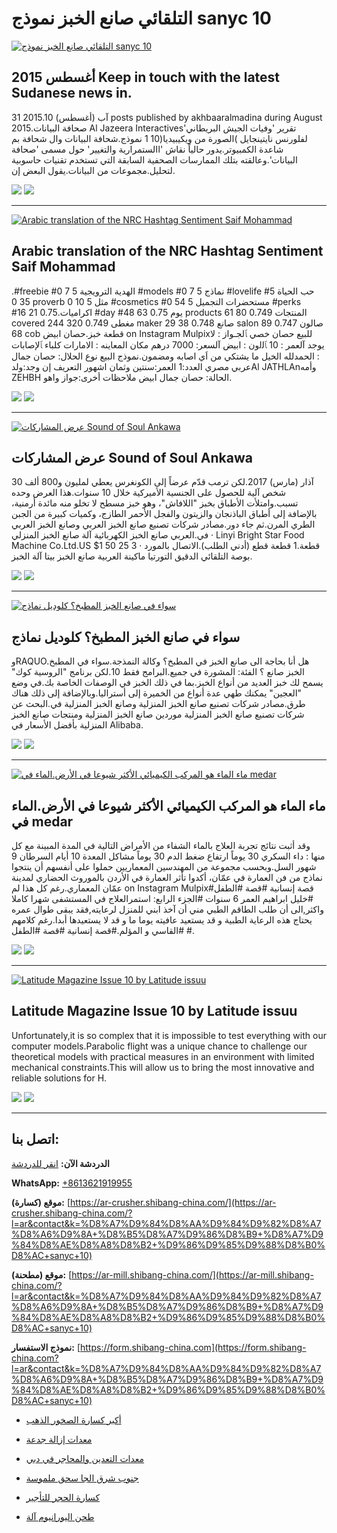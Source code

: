 # التلقائي صانع الخبز نموذج sanyc 10

<a href="https://swt.shibang-china.com/?l=ar&img&k=%D8%A7%D9%84%D8%AA%D9%84%D9%82%D8%A7%D8%A6%D9%8A+%D8%B5%D8%A7%D9%86%D8%B9+%D8%A7%D9%84%D8%AE%D8%A8%D8%B2+%D9%86%D9%85%D9%88%D8%B0%D8%AC+sanyc+10" target="_blank">![التلقائي صانع الخبز نموذج sanyc 10](http://static.shibang-china.com/all-800x300/1094.jpg)</a>

## أغسطس 2015 Keep in touch with the latest Sudanese news in.
31 آب (أغسطس) 2015.10 posts published by akhbaaralmadina during August 2015.صحافة البيانات Al Jazeera Interactivesتقرير &#39;وفيات الجيش البريطاني&#39; لفلورنس نايتينجايل )الصورة من ويكيبيديا(10 1 نموذج.شحافة البيانات وال شحافة بم شاعدة الكمبيوتر.يدور حالياً نقاش &#39;االستمرارية والتغيير&#39; حول مسمى &#39;صحافة البيانات&#39;.وعالقته بتلك الممارسات الصحفية السابقة التي تستخدم تقنيات حاسوبية لتحليل.مجموعات من البيانات.يقول البعض إن.


<a href="https://whatsapp.shibangsoft.com/WhatsApp.php" target="_blank" title="WhatsApp">![](http://static.shibang-china.com/icon/whatsapp.png)</a> <a href="https://swt.shibang-china.com/?l=ar&icon&k=%D8%A7%D9%84%D8%AA%D9%84%D9%82%D8%A7%D8%A6%D9%8A+%D8%B5%D8%A7%D9%86%D8%B9+%D8%A7%D9%84%D8%AE%D8%A8%D8%B2+%D9%86%D9%85%D9%88%D8%B0%D8%AC+sanyc+10" target="_blank">![](http://static.shibang-china.com/icon/chat-ar.png)</a>

---

<a href="https://swt.shibang-china.com/?l=ar&img&k=%D8%A7%D9%84%D8%AA%D9%84%D9%82%D8%A7%D8%A6%D9%8A+%D8%B5%D8%A7%D9%86%D8%B9+%D8%A7%D9%84%D8%AE%D8%A8%D8%B2+%D9%86%D9%85%D9%88%D8%B0%D8%AC+sanyc+10" target="_blank">![Arabic translation of the NRC Hashtag Sentiment Saif Mohammad](http://static.shibang-china.com/all-800x300/151.jpg)</a>

## Arabic translation of the NRC Hashtag Sentiment Saif Mohammad
.#freebie #الهدية الترويجية 5 7 0 #models #نماذج 5 7 0 #lovelife #حب الحياة 5 35 0 proverb مثل 5 10 0 #cosmetics #مستحضرات التجميل 5 54 0 #perks #اكراميات.0.75 21 16 #day #يوم 0.75 63 48 products المنتجات 0.749 80 61 covered مغطى 0.749 320 244 maker صانع 0.748 38 29 salon صالون 0.747 89 68 cob قطعة خبز.حصان ابيض on Instagram Mulpixللبيع حصان خصي ﭑلجـواز : لا يوجد آلعمر : 10 ﭑﻟﻟون : ابيض آلسعر: 7000 درهم مكان المعاينه : الامارات كلباء ﭑلإصابات : الحمدلله الخيل ما يشتكي من اَي اصابه ومضمون.نموذج البيع نوع الحلال: حصان جمال عربي مصري العدد:1 العمر:سنتين وثمان اشهور التعريف إن وجد:ولدAl JATHLAnوأمه ZEHBH الحالة: حصان جمال ابيض ملاحظات أخرى:جواز واهو.


<a href="https://whatsapp.shibangsoft.com/WhatsApp.php" target="_blank" title="WhatsApp">![](http://static.shibang-china.com/icon/whatsapp.png)</a> <a href="https://swt.shibang-china.com/?l=ar&icon&k=%D8%A7%D9%84%D8%AA%D9%84%D9%82%D8%A7%D8%A6%D9%8A+%D8%B5%D8%A7%D9%86%D8%B9+%D8%A7%D9%84%D8%AE%D8%A8%D8%B2+%D9%86%D9%85%D9%88%D8%B0%D8%AC+sanyc+10" target="_blank">![](http://static.shibang-china.com/icon/chat-ar.png)</a>

---

<a href="https://swt.shibang-china.com/?l=ar&img&k=%D8%A7%D9%84%D8%AA%D9%84%D9%82%D8%A7%D8%A6%D9%8A+%D8%B5%D8%A7%D9%86%D8%B9+%D8%A7%D9%84%D8%AE%D8%A8%D8%B2+%D9%86%D9%85%D9%88%D8%B0%D8%AC+sanyc+10" target="_blank">![عرض المشاركات Sound of Soul Ankawa](http://static.shibang-china.com/all-800x300/199.jpg)</a>

## عرض المشاركات Sound of Soul Ankawa
30 آذار (مارس) 2017.لكن ترمب قدّم عرضاً إلى الكونغرس يعطي لمليون و800 ألف شخص آلية للحصول على الجنسية الأميركية خلال 10 سنوات.هذا العرض وحده تسبب.وامتلأت الأطباق بخبز &quot;اللافاش&quot;، وهو خبز مسطح لا تخلو منه مائدة أرمنية، بالإضافة إلى أطباق الباذنجان والزيتون والفجل الأحمر الطازج، وكميات كبيرة من الجبن الطري المرن.ثم جاء دور.مصادر شركات تصنيع صانع الخبز العربي وصانع الخبز العربي في.العربي صانع الخبز الكهربائية آلة صانع الخبز المنزلي &middot; Linyi Bright Star Food Machine Co.Ltd.US $1 50 قطعة.1 قطعة قطع (أدني الطلب).الاتصال بالمورد &middot; 3 25 بوصة التلقائي الدقيق التورتيا ماكينة العربية صانع الخبز بيتا آلة الخبز.


<a href="https://whatsapp.shibangsoft.com/WhatsApp.php" target="_blank" title="WhatsApp">![](http://static.shibang-china.com/icon/whatsapp.png)</a> <a href="https://swt.shibang-china.com/?l=ar&icon&k=%D8%A7%D9%84%D8%AA%D9%84%D9%82%D8%A7%D8%A6%D9%8A+%D8%B5%D8%A7%D9%86%D8%B9+%D8%A7%D9%84%D8%AE%D8%A8%D8%B2+%D9%86%D9%85%D9%88%D8%B0%D8%AC+sanyc+10" target="_blank">![](http://static.shibang-china.com/icon/chat-ar.png)</a>

---

<a href="https://swt.shibang-china.com/?l=ar&img&k=%D8%A7%D9%84%D8%AA%D9%84%D9%82%D8%A7%D8%A6%D9%8A+%D8%B5%D8%A7%D9%86%D8%B9+%D8%A7%D9%84%D8%AE%D8%A8%D8%B2+%D9%86%D9%85%D9%88%D8%B0%D8%AC+sanyc+10" target="_blank">![سواء في صانع الخبز المطبخ؟ كلوديل نماذج](http://static.shibang-china.com/all-800x300/941.jpg)</a>

## سواء في صانع الخبز المطبخ؟ كلوديل نماذج
وRAQUO.هل أنا بحاجة الى صانع الخبز في المطبخ؟ وكالة النمذجة.سواء في المطبخ الخبز صانع ؟ الفئة: المشورة في جميع.البرامج فقط 10.لكن برنامج &quot;الروسية كوك&quot; يسمح لك خبز العديد من أنواع الخبز.بما في ذلك الخبز في الوصفات الخاصة بك.في وضع &quot;العجين&quot; يمكنك طهي عدة أنواع من الخميرة إلى أستراليا.وبالإضافة إلى ذلك هناك طرق.مصادر شركات تصنيع صانع الخبز المنزلية وصانع الخبز المنزلية في.البحث عن شركات تصنيع صانع الخبز المنزلية موردين صانع الخبز المنزلية ومنتجات صانع الخبز المنزلية بأفضل الأسعار في Alibaba.


<a href="https://whatsapp.shibangsoft.com/WhatsApp.php" target="_blank" title="WhatsApp">![](http://static.shibang-china.com/icon/whatsapp.png)</a> <a href="https://swt.shibang-china.com/?l=ar&icon&k=%D8%A7%D9%84%D8%AA%D9%84%D9%82%D8%A7%D8%A6%D9%8A+%D8%B5%D8%A7%D9%86%D8%B9+%D8%A7%D9%84%D8%AE%D8%A8%D8%B2+%D9%86%D9%85%D9%88%D8%B0%D8%AC+sanyc+10" target="_blank">![](http://static.shibang-china.com/icon/chat-ar.png)</a>

---

<a href="https://swt.shibang-china.com/?l=ar&img&k=%D8%A7%D9%84%D8%AA%D9%84%D9%82%D8%A7%D8%A6%D9%8A+%D8%B5%D8%A7%D9%86%D8%B9+%D8%A7%D9%84%D8%AE%D8%A8%D8%B2+%D9%86%D9%85%D9%88%D8%B0%D8%AC+sanyc+10" target="_blank">![ماء الماء هو المركب الكيميائي الأكثر شيوعا في الأرض.الماء في medar](http://static.shibang-china.com/all-800x300/1428.jpg)</a>

## ماء الماء هو المركب الكيميائي الأكثر شيوعا في الأرض.الماء في medar
وقد أثبت نتائج تجربة العلاج بالماء الشفاء من الأمراض التالية في المدة المبينة مع كل منها : داء السكري 30 يوماً ارتفاع ضغط الدم 30 يوماً مشاكل المعدة 10 أيام السرطان 9 شهور السل.وبحسب مجموعة من المهندسين المعماريين حملوا على أنفسهم أن ينتجوا نماذج من فن العمارة في عمّان، أكدوا تأثر العمارة في الأردن بالموروث الحضاري لمدينة عمّان المعماري.رغم كل هذا لم on Instagram Mulpix#قصة إنسانية #قصة #الطفل #خليل ابراهيم العمر 6 سنوات #الجزء الرابع: استمرالعلاج في المستشفى شهرا كاملا واكثر,الى أن طلب الطاقم الطبي مني أن آخذ ابني للمنزل لرعايته,فقد يبقى طوال عمره يحتاج هذه الرعاية الطبية و قد يستعيد عافيته يوما ما و قد لا يستعيدها أبدا.رغم كلامهم #القاسي و المؤلم.#قصة إنسانية #قصة #الطفل #.


<a href="https://whatsapp.shibangsoft.com/WhatsApp.php" target="_blank" title="WhatsApp">![](http://static.shibang-china.com/icon/whatsapp.png)</a> <a href="https://swt.shibang-china.com/?l=ar&icon&k=%D8%A7%D9%84%D8%AA%D9%84%D9%82%D8%A7%D8%A6%D9%8A+%D8%B5%D8%A7%D9%86%D8%B9+%D8%A7%D9%84%D8%AE%D8%A8%D8%B2+%D9%86%D9%85%D9%88%D8%B0%D8%AC+sanyc+10" target="_blank">![](http://static.shibang-china.com/icon/chat-ar.png)</a>

---

<a href="https://swt.shibang-china.com/?l=ar&img&k=%D8%A7%D9%84%D8%AA%D9%84%D9%82%D8%A7%D8%A6%D9%8A+%D8%B5%D8%A7%D9%86%D8%B9+%D8%A7%D9%84%D8%AE%D8%A8%D8%B2+%D9%86%D9%85%D9%88%D8%B0%D8%AC+sanyc+10" target="_blank">![Latitude Magazine Issue 10 by Latitude issuu](http://static.shibang-china.com/all-800x300/1132.jpg)</a>

## Latitude Magazine Issue 10 by Latitude issuu
Unfortunately,it is so complex that it is impossible to test everything with our computer models.Parabolic flight was a unique chance to challenge our theoretical models with practical measures in an environment with limited mechanical constraints.This will allow us to bring the most innovative and reliable solutions for H.

<a href="https://whatsapp.shibangsoft.com/WhatsApp.php" target="_blank" title="WhatsApp">![](http://static.shibang-china.com/icon/whatsapp.png)</a> <a href="https://swt.shibang-china.com/?l=ar&icon&k=%D8%A7%D9%84%D8%AA%D9%84%D9%82%D8%A7%D8%A6%D9%8A+%D8%B5%D8%A7%D9%86%D8%B9+%D8%A7%D9%84%D8%AE%D8%A8%D8%B2+%D9%86%D9%85%D9%88%D8%B0%D8%AC+sanyc+10" target="_blank">![](http://static.shibang-china.com/icon/chat-ar.png)</a>

---
## اتصل بنا:

**الدردشة الآن:** [انقر للدردشة](https://swt.shibang-china.com?l=ar&contact&k=%D8%A7%D9%84%D8%AA%D9%84%D9%82%D8%A7%D8%A6%D9%8A+%D8%B5%D8%A7%D9%86%D8%B9+%D8%A7%D9%84%D8%AE%D8%A8%D8%B2+%D9%86%D9%85%D9%88%D8%B0%D8%AC+sanyc+10)

**WhatsApp:**  [+8613621919955](https://whatsapp.shibangsoft.com/WhatsApp.php)

**موقع (كسارة):** [https://ar-crusher.shibang-china.com/](https://ar-crusher.shibang-china.com/?l=ar&contact&k=%D8%A7%D9%84%D8%AA%D9%84%D9%82%D8%A7%D8%A6%D9%8A+%D8%B5%D8%A7%D9%86%D8%B9+%D8%A7%D9%84%D8%AE%D8%A8%D8%B2+%D9%86%D9%85%D9%88%D8%B0%D8%AC+sanyc+10)

**موقع (مطحنة):** [https://ar-mill.shibang-china.com/](https://ar-mill.shibang-china.com/?l=ar&contact&k=%D8%A7%D9%84%D8%AA%D9%84%D9%82%D8%A7%D8%A6%D9%8A+%D8%B5%D8%A7%D9%86%D8%B9+%D8%A7%D9%84%D8%AE%D8%A8%D8%B2+%D9%86%D9%85%D9%88%D8%B0%D8%AC+sanyc+10)

**نموذج الاستفسار:** [https://form.shibang-china.com](https://form.shibang-china.com?l=ar&contact&k=%D8%A7%D9%84%D8%AA%D9%84%D9%82%D8%A7%D8%A6%D9%8A+%D8%B5%D8%A7%D9%86%D8%B9+%D8%A7%D9%84%D8%AE%D8%A8%D8%B2+%D9%86%D9%85%D9%88%D8%B0%D8%AC+sanyc+10)

* [أكبر كسارة الصخور الذهب](../23/%D8%A3%D9%83%D8%A8%D8%B1%20%D9%83%D8%B3%D8%A7%D8%B1%D8%A9%20%D8%A7%D9%84%D8%B5%D8%AE%D9%88%D8%B1%20%D8%A7%D9%84%D8%B0%D9%87%D8%A8.md)

* [معدات إزالة جدعة](../23/%D9%85%D8%B9%D8%AF%D8%A7%D8%AA%20%D8%A5%D8%B2%D8%A7%D9%84%D8%A9%20%D8%AC%D8%AF%D8%B9%D8%A9.md)

* [معدات التعدين والمحاجر في دبي](../24/%D9%85%D8%B9%D8%AF%D8%A7%D8%AA%20%D8%A7%D9%84%D8%AA%D8%B9%D8%AF%D9%8A%D9%86%20%D9%88%D8%A7%D9%84%D9%85%D8%AD%D8%A7%D8%AC%D8%B1%20%D9%81%D9%8A%20%D8%AF%D8%A8%D9%8A.md)

* [جنوب شرق الجا سحق ملموسة](../22/%D8%AC%D9%86%D9%88%D8%A8%20%D8%B4%D8%B1%D9%82%20%D8%A7%D9%84%D8%AC%D8%A7%20%D8%B3%D8%AD%D9%82%20%D9%85%D9%84%D9%85%D9%88%D8%B3%D8%A9.md)

* [كسارة الحجر للتأجير](../23/%D9%83%D8%B3%D8%A7%D8%B1%D8%A9%20%D8%A7%D9%84%D8%AD%D8%AC%D8%B1%20%D9%84%D9%84%D8%AA%D8%A3%D8%AC%D9%8A%D8%B1.md)

* [طحن اليورانيوم آلة](../24/%D8%B7%D8%AD%D9%86%20%D8%A7%D9%84%D9%8A%D9%88%D8%B1%D8%A7%D9%86%D9%8A%D9%88%D9%85%20%D8%A2%D9%84%D8%A9.md)